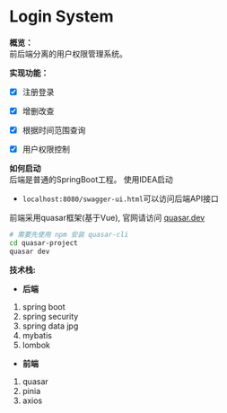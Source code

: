 # Login System

**概览：**  
前后端分离的用户权限管理系统。

**实现功能：** 
- [x] 注册登录 
- [x] 增删改查
- [x] 根据时间范围查询
- [x] 用户权限控制


**如何启动**  
后端是普通的SpringBoot工程。
使用IDEA启动
- `localhost:8080/swagger-ui.html`可以访问后端API接口

前端采用quasar框架(基于Vue), 官网请访问 [quasar.dev](https://quasar.dev)
```bash
# 需要先使用 npm 安装 quasar-cli
cd quasar-project 
quasar dev
```


**技术栈:**
- **后端**
1. spring boot 
2. spring security 
3. spring data jpg
4. mybatis
5. lombok

- **前端**
1. quasar
2. pinia
3. axios

